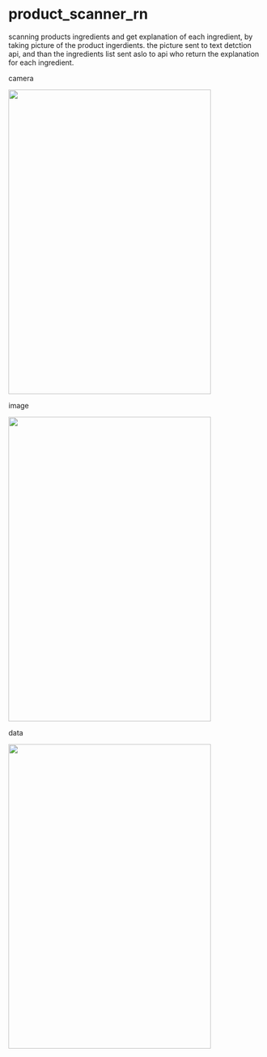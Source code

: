 # product_scanner_rn
scanning products ingredients and get explanation of each ingredient,
by taking picture of the product ingerdients.
the picture sent to text detction api,
and than the ingredients list sent aslo to api who return the explanation for each ingredient.



camera

<img src="https://user-images.githubusercontent.com/89662938/187233195-67ad1311-5648-4250-8b5c-47aa2aabb3d2.jpeg" width="400" height="600">

image

<img src="https://user-images.githubusercontent.com/89662938/187233194-fa440ef2-f0d3-46ec-822c-13ac18b19c58.jpeg" width="400" height="600">

data

<img src="https://user-images.githubusercontent.com/89662938/187233197-389541b9-dba0-4e73-8aa6-8e91e8989aa4.jpeg" width="400" height="600">

